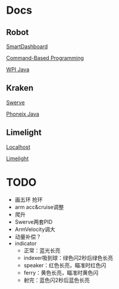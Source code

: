 # Docs

## Robot

[SmartDashboard](https://docs.wpilib.org/en/stable/docs/software/dashboards/smartdashboard/smartdashboard-intro.html)

[Command-Based Programming](https://docs.wpilib.org/en/stable/docs/software/commandbased/index.html)

[WPI Java](https://github.wpilib.org/allwpilib/docs/release/java/index.html)

## Kraken

[Swerve](https://pro.docs.ctr-electronics.com/en/latest/docs/api-reference/mechanisms/swerve/swerve-builder-api.html)

[Phoneix Java](https://api.ctr-electronics.com/phoenix6/release/java/com/ctre/phoenix6/mechanisms/swerve/SwerveDrivetrain.html#setControl(com.ctre.phoenix6.mechanisms.swerve.SwerveRequest))

## Limelight

[Localhost](http://limelight.local:5801/)

[Limelight](https://docs.limelightvision.io/docs/docs-limelight/getting-started/programming)

# TODO

- 画五环 抢环
- arm acc&cruise调整
- 爬升
- Swerve两套PID
- ArmVelocity调大
- 动量补偿？
- indicator
    - 正常：蓝光长亮
    - indexer吸到球：绿色闪2秒后绿色长亮
    - speaker：红色长亮，瞄准时红色闪
    - ferry：黄色长亮，瞄准时黄色闪
    - 射完：蓝色闪2秒后蓝色长亮
